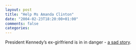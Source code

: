 ```yaml
---
layout: post
title: "Help Ms Amanda Clinton"
date: "2004-02-23T18:20:00+01:00"
comments: false
categories: 
---
```


<p>President Kennedy&#8217;s ex-girlfriend is in in danger - <a href="http://www.theregister.co.uk/content/28/35747.html">a sad story</a>.</p>


